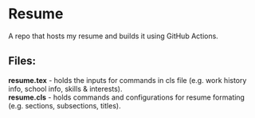 # Resume
A repo that hosts my resume and builds it using GitHub Actions.

## Files:
**resume.tex** - holds the inputs for commands in cls file (e.g. work history info, school info, skills & interests). \
**resume.cls** - holds commands and configurations for resume formating (e.g. sections, subsections, titles).
